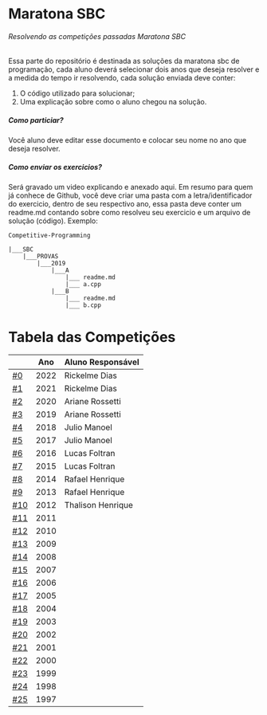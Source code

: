 # Maratona SBC
###### Resolvendo as competições passadas Maratona SBC


Essa parte do repositório é destinada as soluções da maratona sbc de programação, cada aluno deverá selecionar dois anos que deseja resolver e a medida do tempo ir resolvendo, cada solução enviada deve conter:

1. O código utilizado para solucionar;
2. Uma explicação sobre como o aluno chegou na solução.

##### Como particiar?

Você aluno deve editar esse documento e colocar seu nome no ano que deseja resolver.

##### Como enviar os exercicios?

Será gravado um video explicando e anexado aqui. Em resumo para quem já conhece de Github, você deve criar uma pasta com a letra/identificador do exercicio, dentro de seu respectivo ano, essa pasta deve conter um readme.md contando sobre como resolveu seu exercicio e um arquivo de solução (código). Exemplo:

```
Competitive-Programming

|___SBC
    |___PROVAS
        |___2019
            |___A
                |___ readme.md
                |___ a.cpp
            |___B
                |___ readme.md
                |___ b.cpp
```

# Tabela das Competições

|                    |Ano | Aluno Responsável |
|--------------------|----|-------------------|
|[#0 ](./PROVAS/2022)|2022| Rickelme Dias     |
|[#1 ](./PROVAS/2021)|2021| Rickelme Dias     |
|[#2 ](./PROVAS/2020)|2020| Ariane Rossetti   |
|[#3 ](./PROVAS/2019)|2019| Ariane Rossetti   |
|[#4 ](./PROVAS/2018)|2018| Julio Manoel      |
|[#5 ](./PROVAS/2017)|2017| Julio Manoel      |
|[#6 ](./PROVAS/2016)|2016| Lucas Foltran     |
|[#7 ](./PROVAS/2015)|2015| Lucas Foltran     |
|[#8 ](./PROVAS/2014)|2014| Rafael Henrique   |
|[#9 ](./PROVAS/2013)|2013| Rafael Henrique   |
|[#10](./PROVAS/2012)|2012| Thalison Henrique |
|[#11](./PROVAS/2011)|2011|                   |
|[#12](./PROVAS/2010)|2010|                   |
|[#13](./PROVAS/2009)|2009|                   |
|[#14](./PROVAS/2008)|2008|                   |
|[#15](./PROVAS/2007)|2007|                   |
|[#16](./PROVAS/2006)|2006|                   |
|[#17](./PROVAS/2005)|2005|                   |
|[#18](./PROVAS/2004)|2004|                   |
|[#19](./PROVAS/2003)|2003|                   |
|[#20](./PROVAS/2002)|2002|                   |
|[#21](./PROVAS/2001)|2001|                   |
|[#22](./PROVAS/2000)|2000|                   |
|[#23](./PROVAS/1999)|1999|                   |
|[#24](./PROVAS/1998)|1998|                   |
|[#25](./PROVAS/1997)|1997|                   |
